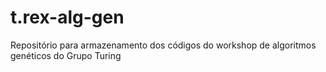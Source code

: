 # t.rex-alg-gen
Repositório para armazenamento dos códigos do workshop de algoritmos genéticos do Grupo Turing
